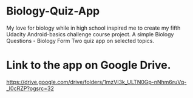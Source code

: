 # Biology-Quiz-App
My love for biology while in high school inspired me to create my fifth Udacity Android-basics challenge course project. A simple Biology Questions - Biology Form Two quiz app on selected topics.

# Link to the app on Google Drive.
https://drive.google.com/drive/folders/1mzVI3k_ULTN0Gp-nNhm6ruVq-_I0cRZP?ogsrc=32
